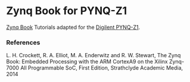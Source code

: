# Zynq Book for PYNQ-Z1

[Zynq Book](http://www.zynqbook.com) Tutorials adapted for the [Digilent PYNQ-Z1](https://digilent.com/reference/programmable-logic/pynq-z1/start).

### References

L. H. Crockett, R. A. Elliot, M. A. Enderwitz and R. W. Stewart, The Zynq Book: Embedded Processing with the ARM CortexA9 on the Xilinx Zynq-7000 All Programmable SoC, First Edition, Strathclyde Academic Media, 2014
